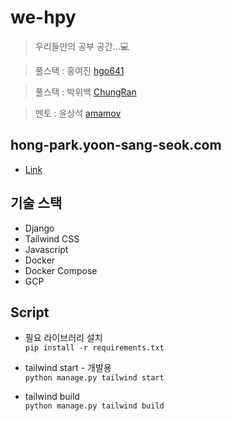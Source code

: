 # we-hpy

> 우리들만의 공부 공간...💻

> 풀스택 : 홍여진 [hgo641](https://github.com/hgo641)

> 풀스택 : 박위백 [ChungRan](https://github.com/ChungRan)

> 멘토 : 윤상석 [amamov](https://github.com/amamov)

## hong-park.yoon-sang-seok.com

- [Link](https://hong-park.yoon-sang-seok.com/)


## 기술 스택

* Django
* Tailwind CSS
* Javascript
* Docker
* Docker Compose
* GCP

## Script

* 필요 라이브러리 설치   
`pip install -r requirements.txt`

* tailwind start - 개발용  
`python manage.py tailwind start`

* tailwind build  
`python manage.py tailwind build`
